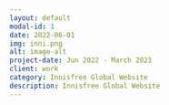```yaml
---
layout: default
modal-id: 1
date: 2022-06-01
img: inni.png
alt: image-alt
project-date: Jun 2022 - March 2021
client: work
category: Innisfree Global Website
description: Innisfree Global Website
---
```


